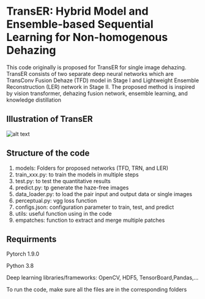 # TransER: Hybrid Model and Ensemble-based Sequential Learning for Non-homogenous Dehazing #

This code originally is proposed for TransER for single image dehazing. TransER consists of two separate deep neural networks which are TransConv Fusion Dehaze (TFD) model in Stage I and Lightweight Ensemble Reconstruction (LER) network in Stage II. The proposed method is inspired by vision transformer, dehazing fusion network, ensemble learning, and knowledge distillation

## Illustration of TransER ##

![alt text](https://github.com/trungpsu1210/TransER/blob/main/Overal_architecture.png)

## Structure of the code ##

1. models: Folders for proposed networks (TFD, TRN, and LER)
2. train_xxx.py: to train the models in multiple steps
3. test.py: to test the quantitative results
4. predict.py: tp generate the haze-free images
5. data_loader.py: to load the pair input and output data or single images
6. perceptual.py: vgg loss function
7. configs.json: configuration parameter to train, test, and predict
8. utils: useful function using in the code
9. empatches: function to extract and merge multiple patches

## Requirments ##

Pytorch 1.9.0

Python 3.8

Deep learning libraries/frameworks: OpenCV, HDF5, TensorBoard,Pandas,...

To run the code, make sure all the files are in the corresponding folders
